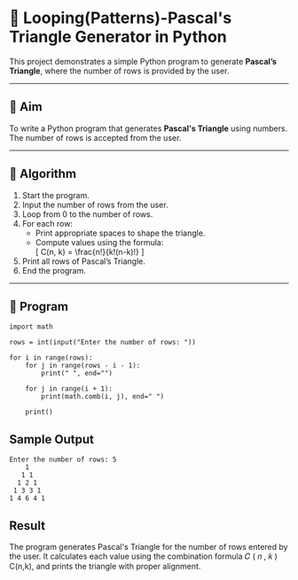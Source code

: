 # 🔺 Looping(Patterns)-Pascal's Triangle Generator in Python

This project demonstrates a simple Python program to generate **Pascal’s Triangle**, where the number of rows is provided by the user.

---

## 🎯 Aim

To write a Python program that generates **Pascal's Triangle** using numbers. The number of rows is accepted from the user.

---

## 🧠 Algorithm

1. Start the program.
2. Input the number of rows from the user.
3. Loop from 0 to the number of rows.
4. For each row:
   - Print appropriate spaces to shape the triangle.
   - Compute values using the formula:  
     \[
     C(n, k) = \frac{n!}{k!(n-k)!}
     \]
5. Print all rows of Pascal’s Triangle.
6. End the program.

---

## 🧪 Program
```
import math

rows = int(input("Enter the number of rows: "))

for i in range(rows):
    for j in range(rows - i - 1):
        print(" ", end="")
    
    for j in range(i + 1):
        print(math.comb(i, j), end=" ")
    
    print()
```

## Sample Output
```
Enter the number of rows: 5
    1 
   1 1 
  1 2 1 
 1 3 3 1 
1 4 6 4 1
```
## Result

The program generates Pascal's Triangle for the number of rows entered by the user. It calculates each value using the combination formula 
𝐶
(
𝑛
,
𝑘
)
C(n,k), and prints the triangle with proper alignment.

